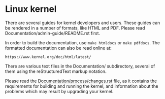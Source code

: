 # Linux kernel

There are several guides for kernel developers and users. These guides can
be rendered in a number of formats, like HTML and PDF. Please read
Documentation/admin-guide/README.rst first.

In order to build the documentation, use ``make htmldocs`` or
``make pdfdocs``. The formatted documentation can also be read online at:
```
https://www.kernel.org/doc/html/latest/
```
There are various text files in the Documentation/ subdirectory,
several of them using the reStructuredText markup notation.

Please read the [Documentation/process/changes.rst](Documentation/process/changes.rst) file, as it contains the
requirements for building and running the kernel, and information about
the problems which may result by upgrading your kernel.
